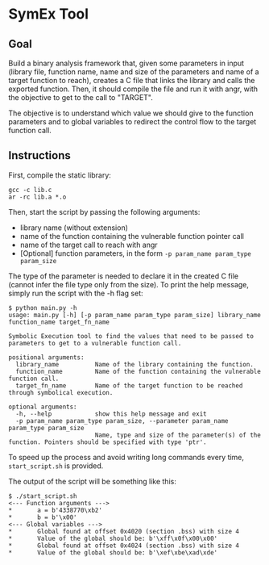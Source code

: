 # SymEx Tool
## Goal
Build a binary analysis framework that, given some parameters in input (library file, function name, name and size of the parameters and name of a target function to reach), creates a C file that links the library and calls the exported function.
Then, it should compile the file and run it with angr, with the objective to get to the call to "TARGET".

The objective is to understand which value we should give to the function parameters and to global variables to redirect the control flow to the target function call.

## Instructions
First, compile the static library:
```
gcc -c lib.c
ar -rc lib.a *.o
```
Then, start the script by passing the following arguments:
* library name (without extension)
* name of the function containing the vulnerable function pointer call
* name of the target call to reach with angr
* \[Optional\] function parameters, in the form `-p param_name param_type param_size`

The type of the parameter is needed to declare it in the created C file (cannot infer the file type only from the size).
To print the help message, simply run the script with the -h flag set:
```
$ python main.py -h
usage: main.py [-h] [-p param_name param_type param_size] library_name function_name target_fn_name

Symbolic Execution tool to find the values that need to be passed to parameters to get to a vulnerable function call.

positional arguments:
  library_name          Name of the library containing the function.
  function_name         Name of the function containing the vulnerable function call.
  target_fn_name        Name of the target function to be reached through symbolical execution.

optional arguments:
  -h, --help            show this help message and exit
  -p param_name param_type param_size, --parameter param_name param_type param_size
                        Name, type and size of the parameter(s) of the function. Pointers should be specified with type 'ptr'.
```

To speed up the process and avoid writing long commands every time, `start_script.sh` is provided.

The output of the script will be something like this:
```
$ ./start_script.sh                                                                              
<--- Function arguments --->
*       a = b'4338770\xb2'
*       b = b'\x00'
<--- Global variables --->
*       Global found at offset 0x4020 (section .bss) with size 4
*       Value of the global should be: b'\xff\x0f\x00\x00'
*       Global found at offset 0x4024 (section .bss) with size 4
*       Value of the global should be: b'\xef\xbe\xad\xde'
```